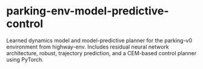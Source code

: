 # parking-env-model-predictive-control
Learned dynamics model and model-predictive planner for the parking-v0 environment from highway-env. Includes residual neural network architecture, robust, trajectory prediction, and a CEM-based control planner using PyTorch.
